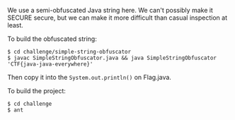 We use a semi-obfuscated Java string here. We can't possibly make it SECURE
secure, but we can make it more difficult than casual inspection at least.

To build the obfuscated string:

```
$ cd challenge/simple-string-obfuscator
$ javac SimpleStringObfuscator.java && java SimpleStringObfuscator 'CTF{java-java-everywhere}'
```

Then copy it into the `System.out.println()` on Flag.java.

To build the project:

```
$ cd challenge
$ ant
```
